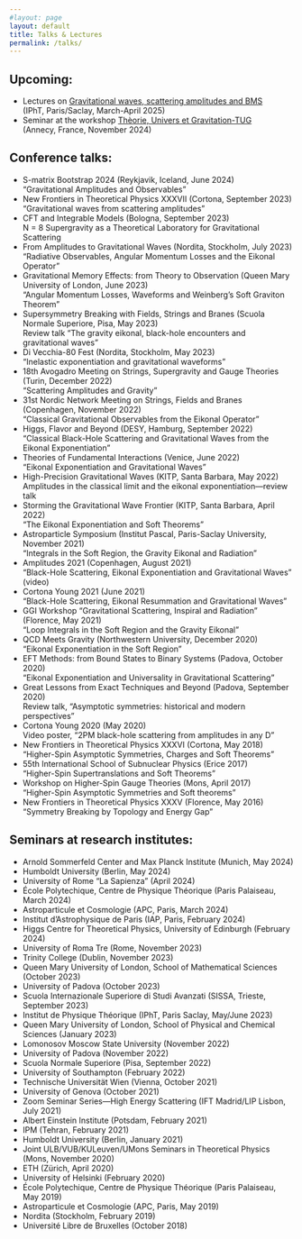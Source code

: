 ```yaml
---
#layout: page
layout: default
title: Talks & Lectures
permalink: /talks/
---
```


## Upcoming:

- Lectures on [Gravitational waves, scattering amplitudes and BMS](https://courses.ipht.fr/?q=en/node/323) <br> (IPhT, Paris/Saclay, March-April 2025) 
- Seminar at the workshop [Thèorie, Univers et Gravitation-TUG](https://indico.in2p3.fr/event/32387/) <br> (Annecy, France, November 2024)

## Conference talks:
 
-  S-matrix Bootstrap 2024 (Reykjavik, Iceland, June 2024) <br>
“Gravitational Amplitudes and Observables”
- New Frontiers in Theoretical Physics XXXVII (Cortona, September 2023) <br>
“Gravitational waves from scattering amplitudes”
- CFT and Integrable Models (Bologna, September 2023) <br>
N = 8 Supergravity as a Theoretical Laboratory for Gravitational Scattering 
- From Amplitudes to Gravitational Waves (Nordita, Stockholm, July 2023) <br>
“Radiative Observables, Angular Momentum Losses and the Eikonal Operator” 
- Gravitational Memory Effects: from Theory to Observation (Queen Mary University of London, June 2023) <br>
“Angular Momentum Losses, Waveforms and Weinberg’s Soft Graviton Theorem” 
- Supersymmetry Breaking with Fields, Strings and Branes (Scuola Normale Superiore, Pisa, May 2023) <br>
Review talk “The gravity eikonal, black-hole encounters and gravitational waves”
- Di Vecchia-80 Fest (Nordita, Stockholm, May 2023) <br>
“Inelastic exponentiation and gravitational waveforms”
- 18th Avogadro Meeting on Strings, Supergravity and Gauge Theories (Turin, December 2022) <br>
“Scattering Amplitudes and Gravity”
- 31st Nordic Network Meeting on Strings, Fields and Branes (Copenhagen, November 2022) <br>
“Classical Gravitational Observables from the Eikonal Operator”
- Higgs, Flavor and Beyond (DESY, Hamburg, September 2022) <br>
“Classical Black-Hole Scattering and Gravitational Waves from the Eikonal Exponentiation”
-  Theories of Fundamental Interactions (Venice, June 2022) <br>
“Eikonal Exponentiation and Gravitational Waves”
- High-Precision Gravitational Waves (KITP, Santa Barbara, May 2022) <br>
Amplitudes in the classical limit and the eikonal exponentiation—review talk
- Storming the Gravitational Wave Frontier (KITP, Santa Barbara, April 2022) <br>
“The Eikonal Exponentiation and Soft Theorems”
- Astroparticle Symposium (Institut Pascal, Paris-Saclay University, November 2021) <br>
“Integrals in the Soft Region, the Gravity Eikonal and Radiation”
- Amplitudes 2021 (Copenhagen, August 2021) <br>
“Black-Hole Scattering, Eikonal Exponentiation and Gravitational Waves” (video)
- Cortona Young 2021 (June 2021) <br>
“Black-Hole Scattering, Eikonal Resummation and Gravitational Waves”
- GGI Workshop “Gravitational Scattering, Inspiral and Radiation” (Florence, May 2021) <br>
“Loop Integrals in the Soft Region and the Gravity Eikonal” 
- QCD Meets Gravity (Northwestern University, December 2020) <br>
“Eikonal Exponentiation in the Soft Region”
- EFT Methods: from Bound States to Binary Systems (Padova, October 2020) <br>
“Eikonal Exponentiation and Universality in Gravitational Scattering” 
- Great Lessons from Exact Techniques and Beyond (Padova, September 2020) <br>
Review talk, “Asymptotic symmetries: historical and modern perspectives”
- Cortona Young 2020 (May 2020) <br>
Video poster, “2PM black-hole scattering from amplitudes in any D”
- New Frontiers in Theoretical Physics XXXVI (Cortona, May 2018) <br>
“Higher-Spin Asymptotic Symmetries, Charges and Soft Theorems”
- 55th International School of Subnuclear Physics (Erice 2017) <br>
“Higher-Spin Supertranslations and Soft Theorems”
- Workshop on Higher-Spin Gauge Theories (Mons, April 2017) <br>
“Higher-Spin Asymptotic Symmetries and Soft theorems” 
- New Frontiers in Theoretical Physics XXXV (Florence, May 2016) <br> “Symmetry Breaking by Topology and Energy Gap”

## Seminars at research institutes:

- Arnold Sommerfeld Center and Max Planck Institute (Munich, May 2024)
- Humboldt University (Berlin, May 2024)
- University of Rome “La Sapienza” (April 2024)
- École Polytechique, Centre de Physique Théorique (Paris Palaiseau, March 2024)
- Astroparticule et Cosmologie (APC, Paris, March 2024)
- Institut d’Astrophysique de Paris (IAP, Paris, February 2024)
- Higgs Centre for Theoretical Physics, University of Edinburgh (February 2024)
- University of Roma Tre (Rome, November 2023)
- Trinity College (Dublin, November 2023)
- Queen Mary University of London, School of Mathematical Sciences (October 2023)
- University of Padova (October 2023)
- Scuola Internazionale Superiore di Studi Avanzati (SISSA, Trieste, September 2023)
- Institut de Physique Théorique (IPhT, Paris Saclay, May/June 2023)
- Queen Mary University of London, School of Physical and Chemical Sciences (January 2023)
- Lomonosov Moscow State University (November 2022)
- University of Padova (November 2022)
- Scuola Normale Superiore (Pisa, September 2022)
- University of Southampton (February 2022)
- Technische Universität Wien (Vienna, October 2021)
- University of Genova (October 2021)
- Zoom Seminar Series—High Energy Scattering (IFT Madrid/LIP Lisbon, July 2021)
- Albert Einstein Institute (Potsdam, February 2021)
- IPM (Tehran, February 2021)
- Humboldt University (Berlin, January 2021)
- Joint ULB/VUB/KULeuven/UMons Seminars in Theoretical Physics (Mons, November 2020)
- ETH (Zürich, April 2020)
- University of Helsinki (February 2020)
- École Polytechique, Centre de Physique Théorique (Paris Palaiseau, May 2019)
- Astroparticule et Cosmologie (APC, Paris, May 2019)
- Nordita (Stockholm, February 2019)
- Université Libre de Bruxelles (October 2018)
